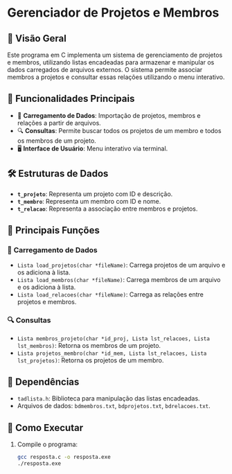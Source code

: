 # Gerenciador de Projetos e Membros

## 📌 Visão Geral
Este programa em C implementa um sistema de gerenciamento de projetos e membros, utilizando listas encadeadas para armazenar e manipular os dados carregados de arquivos externos. O sistema permite associar membros a projetos e consultar essas relações utilizando o menu interativo.

## 🚀 Funcionalidades Principais
- 📂 **Carregamento de Dados**: Importação de projetos, membros e relações a partir de arquivos.
- 🔍 **Consultas**: Permite buscar todos os projetos de um membro e todos os membros de um projeto.
- 🖥 **Interface de Usuário**: Menu interativo via terminal.

## 🛠 Estruturas de Dados
- **`t_projeto`**: Representa um projeto com ID e descrição.
- **`t_membro`**: Representa um membro com ID e nome.
- **`t_relacao`**: Representa a associação entre membros e projetos.

## 🔧 Principais Funções

### 📂 **Carregamento de Dados**
- `Lista load_projetos(char *fileName)`: Carrega projetos de um arquivo e os adiciona à lista.
- `Lista load_membros(char *fileName)`: Carrega membros de um arquivo e os adiciona à lista.
- `Lista load_relacoes(char *fileName)`: Carrega as relações entre projetos e membros.

### 🔍 **Consultas**
- `Lista membros_projeto(char *id_proj, Lista lst_relacoes, Lista lst_membros)`: Retorna os membros de um projeto.
- `Lista projetos_membro(char *id_mem, Lista lst_relacoes, Lista lst_projetos)`: Retorna os projetos de um membro.

## 📜 Dependências
- `tadlista.h`: Biblioteca para manipulação das listas encadeadas.
- Arquivos de dados: `bdmembros.txt`, `bdprojetos.txt`, `bdrelacoes.txt`.

## 🚀 Como Executar
1. Compile o programa:
   ```bash
   gcc resposta.c -o resposta.exe
   ./resposta.exe
